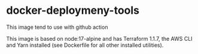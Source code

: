 # docker-deploymeny-tools

This image tend to use with github action

This image is based on node:17-alpine and has Terraform 1.1.7, the AWS CLI and Yarn installed (see Dockerfile for all other installed utilities).
